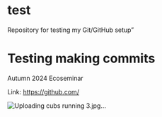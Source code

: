 # test
Repository for testing my Git/GitHub setup”

# Testing making commits

Autumn 2024 Ecoseminar

Link: https://github.com/

![Uploading cubs running 3.jpg…]()
